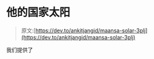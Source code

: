 # 他的国家太阳

> 原文:[https://dev.to/ankitjangid/maansa-solar-3plj](https://dev.to/ankitjangid/maansa-solar-3plj)

我们提供了